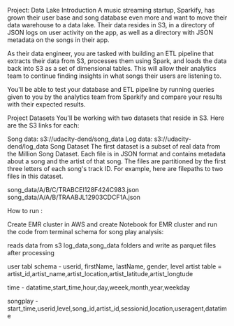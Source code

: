 Project: Data Lake
Introduction
A music streaming startup, Sparkify, has grown their user base and song database even more and want to move their data warehouse to a data lake. Their data resides in S3, in a directory of JSON logs on user activity on the app, as well as a directory with JSON metadata on the songs in their app.

As their data engineer, you are tasked with building an ETL pipeline that extracts their data from S3, processes them using Spark, and loads the data back into S3 as a set of dimensional tables. This will allow their analytics team to continue finding insights in what songs their users are listening to.

You'll be able to test your database and ETL pipeline by running queries given to you by the analytics team from Sparkify and compare your results with their expected results.

Project Datasets
You'll be working with two datasets that reside in S3. Here are the S3 links for each:

Song data: s3://udacity-dend/song_data
Log data: s3://udacity-dend/log_data
Song Dataset
The first dataset is a subset of real data from the Million Song Dataset. Each file is in JSON format and contains metadata about a song and the artist of that song. The files are partitioned by the first three letters of each song's track ID. For example, here are filepaths to two files in this dataset.

song_data/A/B/C/TRABCEI128F424C983.json
song_data/A/A/B/TRAABJL12903CDCF1A.json

How to run :

Create EMR cluster in AWS
and create Notebook for EMR cluster and run the code from terminal
schema for song play analysis:

reads data from s3 log_data,song_data folders and write as parquet files after processing


user tabl schema - userid, firstName, lastName, gender, level
artist table = artist_id,artist_name,artist_location,artist_latitude,artist_longtude


time  - datatime,start_time,hour,day,weeek,month,year,weekday

songplay - start_time,userid,level,song_id,artist_id,sessionid,location,useragent,datatime
